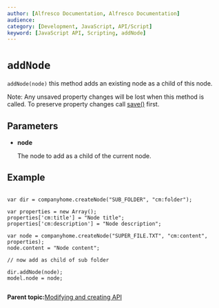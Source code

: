 ```yaml
---
author: [Alfresco Documentation, Alfresco Documentation]
audience: 
category: [Development, JavaScript, API/Script]
keyword: [JavaScript API, Scripting, addNode]
---
```


# `addNode`

`addNode(node)` this method adds an existing node as a child of this node.

Note: Any unsaved property changes will be lost when this method is called. To preserve property changes call [save\(\)](API-JS-node-save.md) first.

## Parameters

-   **node**

    The node to add as a child of the current node.


## Example

```

var dir = companyhome.createNode("SUB_FOLDER", "cm:folder");

var properties = new Array();
properties['cm:title'] = "Node title";
properties['cm:description'] = "Node description";

var node = companyhome.createNode("SUPER_FILE.TXT", "cm:content", properties);
node.content = "Node content";

// now add as child of sub folder

dir.addNode(node);    
model.node = node;
      
```

**Parent topic:**[Modifying and creating API](../references/API-JS-ModifyCreate.md)

